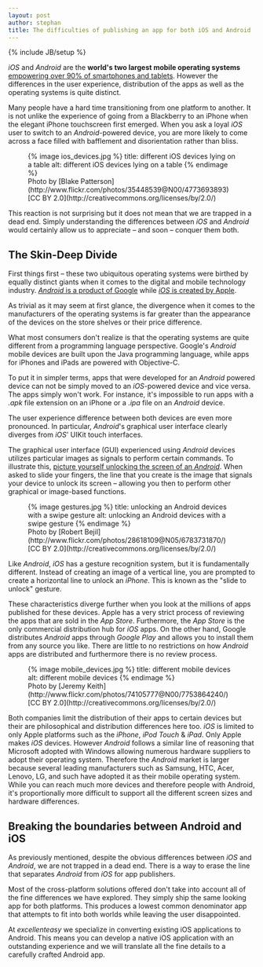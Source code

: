```yaml
---
layout: post
author: stephan
title: The difficulties of publishing an app for both iOS and Android
---
```

{% include JB/setup %}

*iOS* and *Android* are the **world's two largest mobile operating systems** [empowering over 90% of smartphones and tablets](http://en.wikipedia.org/wiki/Usage_share_of_operating_systems#Mobile_devices). However the differences in the user experience, distribution of the apps as well as the operating systems is quite distinct.

Many people have a hard time transitioning from one platform to another. It is not unlike the experience of going from a Blackberry to an iPhone when the elegant iPhone touchscreen first emerged. When you ask a loyal *iOS* user to switch to an *Android*-powered device, you are more likely to come across a face filled with bafflement and disorientation rather than bliss.

<figure>
{% image ios_devices.jpg %}
  title: different iOS devices lying on a table
  alt: different iOS devices lying on a table
{% endimage %}
<figcaption>
Photo by [Blake Patterson](http://www.flickr.com/photos/35448539@N00/4773693893) [CC BY 2.0](http://creativecommons.org/licenses/by/2.0/)
</figcaption>
</figure>

This reaction is not surprising but it does not mean that we are trapped in a dead end. Simply understanding the differences between *iOS* and *Android* would certainly allow us to appreciate – and soon – conquer them both.

## The Skin-Deep Divide

First things first – these two ubiquitous operating systems were birthed by equally distinct giants when it comes to the digital and mobile technology industry. <!-- more --><span id="more"></span>[*Android* is a product of Google](http://www.android.com/) while [*iOS* is created by Apple](http://www.apple.com/iphone/ios/).

As trivial as it may seem at first glance, the divergence when it comes to the manufacturers of the operating systems is far greater than the appearance of the devices on the store shelves or their price difference.

What most consumers don't realize is that the operating systems are quite different from a programming language perspective. Google's *Android* mobile devices are built upon the Java programming language, while apps for iPhones and iPads are powered with Objective-C.

To put it in simpler terms, apps that were developed for an *Android* powered device can not be simply moved to an *iOS*-powered device and vice versa. The apps simply won't work. For instance, it's impossible to run apps with a *.apk* file extension on an iPhone or a *.ipa* file on an *Android* device.

The user experience difference between both devices are even more pronounced. In particular, *Android*'s graphical user interface clearly diverges from *iOS*' UIKit touch interfaces.

The graphical user interface (GUI) experienced using *Android* devices utilizes particular images as signals to perform certain commands. To illustrate this, [picture yourself unlocking the screen of an *Android*](http://www.android.com/about/ice-cream-sandwich/#face-unlock). When asked to slide your fingers, the line that you create is the image that signals your device to unlock its screen – allowing you then to perform other graphical or image-based functions.

<figure>
{% image gestures.jpg %}
  title: unlocking an Android devices with a swipe gesture
  alt: unlocking an Android devices with a swipe gesture
{% endimage %}
<figcaption>
Photo by [Robert Bejil](http://www.flickr.com/photos/28618109@N05/6783731870/) [CC BY 2.0](http://creativecommons.org/licenses/by/2.0/)
</figcaption>
</figure>

Like *Android*, *iOS* has a gesture recognition system, but it is fundamentally different. Instead of creating an image of a vertical line, you are prompted to create a horizontal line to unlock an *iPhone*. This is known as the "slide to unlock" gesture.

These characteristics diverge further when you look at the millions of apps published for these devices. Apple has a very strict process of reviewing the apps that are sold in the *App Store*. Furthermore, the *App Store* is the only commercial distribution hub for *iOS* apps. On the other hand, Google distributes *Android* apps through *Google Play* and allows you to install them from any source you like. There are little to no restrictions on how *Android* apps are distributed and furthermore there is no review process.

<figure>
{% image mobile_devices.jpg %}
  title: different mobile devices
  alt: different mobile devices
{% endimage %}
<figcaption>
Photo by [Jeremy Keith](http://www.flickr.com/photos/74105777@N00/7753864240/) [CC BY 2.0](http://creativecommons.org/licenses/by/2.0/)
</figcaption>
</figure>

Both companies limit the distribution of their apps to certain devices but their are philosophical and distribution differences here too. *iOS* is limited to only Apple platforms such as the *iPhone*, *iPod Touch* & *iPad*. Only Apple makes *iOS* devices. However *Android* follows a similar line of reasoning that Microsoft adopted with Windows allowing numerous hardware suppliers to adopt their operating system. Therefore the *Android* market is larger because several leading manufacturers such as Samsung, HTC, Acer, Lenovo, LG, and such have adopted it as their mobile operating system. While you can reach much more devices and therefore people with Android, it's proportionally more difficult to support all the different screen sizes and hardware differences.

## Breaking the boundaries between Android and iOS

As previously mentioned, despite the obvious differences between *iOS* and *Android*, we are not trapped in a dead end. There is a way to erase the line that separates *Android* from *iOS* for app publishers.

Most of the cross-platform solutions offered don't take into account all of the fine differences we have explored. They simply ship the same looking app for both platforms. This produces a lowest common denominator app that attempts to fit into both worlds while leaving the user disappointed.

At *excellenteasy* we specialize in converting existing iOS applications to Android. This means you can develop a native iOS application with an outstanding experience and we will translate all the fine details to a carefully crafted Android app.

